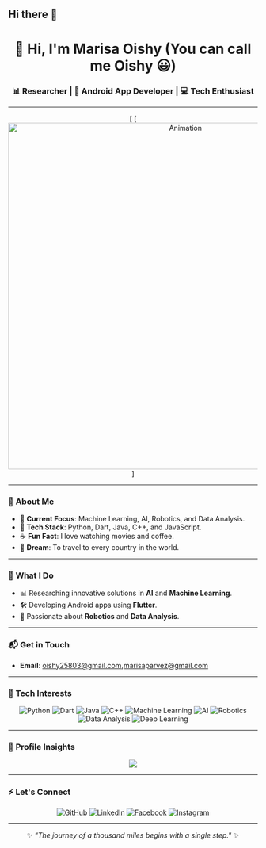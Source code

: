 ## Hi there 👋
<div align="center">

# 👋 Hi, I'm Marisa Oishy (You can call me Oishy 😃)  
### 📊 Researcher | 🌱 Android App Developer | 💻 Tech Enthusiast

---
[
[<img src="neural.gif" alt="Animation" width="700px" height="auto">]
</div>

---

### 👀 **About Me**
- 🔭 **Current Focus**: Machine Learning, AI, Robotics, and Data Analysis.  
- 🌟 **Tech Stack**: Python, Dart, Java, C++, and JavaScript.  
- ☕ **Fun Fact**: I love watching movies and coffee.  
- 🎯 **Dream**: To travel to every country in the world.  

---

### 🌱 **What I Do**
- 📊 Researching innovative solutions in **AI** and **Machine Learning**.  
- 🛠️ Developing Android apps using **Flutter**.  
- 🤖 Passionate about **Robotics** and **Data Analysis**.  

---

### 📬 **Get in Touch**
- **Email**: oishy25803@gmail.com,marisaparvez@gmail.com  


---

### 🧠 **Tech Interests**

<div align="center">

![Python](https://img.shields.io/badge/-Python-3776AB?logo=python&logoColor=white&style=for-the-badge)
![Dart](https://img.shields.io/badge/-Dart-0175C2?logo=dart&logoColor=white&style=for-the-badge)
![Java](https://img.shields.io/badge/-Java-007396?logo=java&logoColor=white&style=for-the-badge)
![C++](https://img.shields.io/badge/-C++-00599C?logo=cplusplus&logoColor=white&style=for-the-badge)
![Machine Learning](https://img.shields.io/badge/-Machine%20Learning-FF6F00?logo=deeplearning-dot-ai&logoColor=white&style=for-the-badge)
![AI](https://img.shields.io/badge/-Artificial%20Intelligence-4B0082?logo=openai&logoColor=white&style=for-the-badge)
![Robotics](https://img.shields.io/badge/-Robotics-FF4500?logo=robotframework&logoColor=white&style=for-the-badge)
![Data Analysis](https://img.shields.io/badge/-Data%20Analysis-1E90FF?logo=tableau&logoColor=white&style=for-the-badge)
![Deep Learning](https://img.shields.io/badge/-Deep%20Learning-8A2BE2?logo=deeplearning-dot-ai&logoColor=white&style=for-the-badge)

</div>

---

### 🌟 **Profile Insights**
<div align="center">
  
[![](https://visitcount.itsvg.in/api?id=smri29&label=Profile%20Views&color=8&icon=0&pretty=true)](https://visitcount.itsvg.in)

</div>

---

### ⚡ **Let's Connect**
<div align="center">

[![GitHub](https://img.shields.io/badge/-GitHub-181717?logo=github&logoColor=white&style=for-the-badge)](https://github.com/MarisaOishy)
[![LinkedIn](https://img.shields.io/badge/-LinkedIn-0077B5?logo=linkedin&logoColor=white&style=for-the-badge)](https://www.linkedin.com/in/marisa-oishy-ba1b4323a/)
[![Facebook](https://img.shields.io/badge/-Facebook-1877F2?logo=facebook&logoColor=white&style=for-the-badge)](https://www.facebook.com/marisa.oishy)
[![Instagram](https://img.shields.io/badge/-Instagram-E4405F?logo=instagram&logoColor=white&style=for-the-badge)](https://instagram.com/marisa_oishy/)

</div>

---

<div align="center">

✨ *"The journey of a thousand miles begins with a single step."* ✨

</div>


<!---
MarisaOishy/MarisaOishy is a ✨ special ✨ repository because its `README.md` (this file) appears on your GitHub profile.
You can click the Preview link to take a look at your changes.
--->

